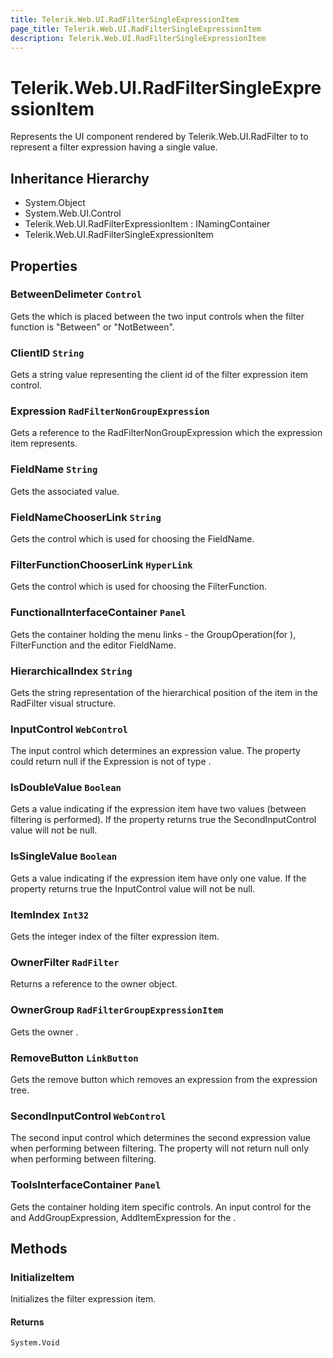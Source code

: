 ```yaml
---
title: Telerik.Web.UI.RadFilterSingleExpressionItem
page_title: Telerik.Web.UI.RadFilterSingleExpressionItem
description: Telerik.Web.UI.RadFilterSingleExpressionItem
---
```


# Telerik.Web.UI.RadFilterSingleExpressionItem

Represents the UI component rendered by Telerik.Web.UI.RadFilter to to represent
            a filter expression having a single value.

## Inheritance Hierarchy

* System.Object
* System.Web.UI.Control
* Telerik.Web.UI.RadFilterExpressionItem : INamingContainer
* Telerik.Web.UI.RadFilterSingleExpressionItem

## Properties

###  BetweenDelimeter `Control`

Gets the  which is placed between the two input controls
            when the filter function is "Between" or "NotBetween".

###  ClientID `String`

Gets a string value representing the client id of the filter expression item control.

###  Expression `RadFilterNonGroupExpression`

Gets a reference to the RadFilterNonGroupExpression which the expression item represents.

###  FieldName `String`

Gets the associated  value.

###  FieldNameChooserLink `String`

Gets the  control which is used for choosing the FieldName.

###  FilterFunctionChooserLink `HyperLink`

Gets the  control which is used for choosing the FilterFunction.

###  FunctionalInterfaceContainer `Panel`

Gets the container holding the menu links - the GroupOperation(for ),
            FilterFunction and the editor FieldName.

###  HierarchicalIndex `String`

Gets the string representation of the hierarchical position of the item in the RadFilter visual structure.

###  InputControl `WebControl`

The input control which determines an expression value. The property could return null
            if the Expression is not of type .

###  IsDoubleValue `Boolean`

Gets a value indicating if the expression item have two values (between filtering is performed).
            If the property returns true the SecondInputControl value will not be null.

###  IsSingleValue `Boolean`

Gets a value indicating if the expression item have only one value.
            If the property returns true the InputControl value will not be null.

###  ItemIndex `Int32`

Gets the integer index of the filter expression item.

###  OwnerFilter `RadFilter`

Returns a reference to the owner  object.

###  OwnerGroup `RadFilterGroupExpressionItem`

Gets the owner .

###  RemoveButton `LinkButton`

Gets the  remove button which removes an expression from the  expression tree.

###  SecondInputControl `WebControl`

The second input control which determines the second expression value when performing between filtering.
            The property will not return null only when performing between filtering.

###  ToolsInterfaceContainer `Panel`

Gets the container holding item specific controls. An input control for the 
            and AddGroupExpression, AddItemExpression for the .

## Methods

###  InitializeItem

Initializes the filter expression item.

#### Returns

`System.Void` 

